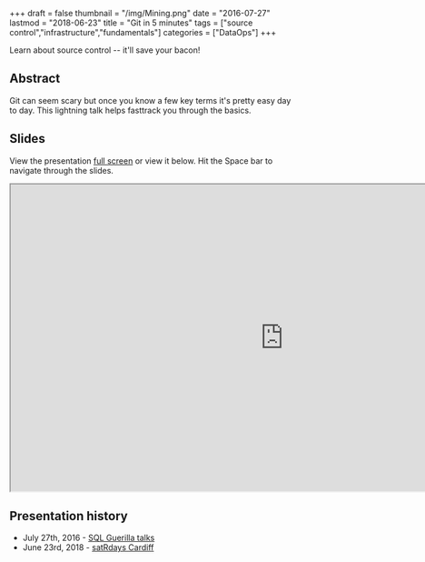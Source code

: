 +++
draft = false
thumbnail = "/img/Mining.png"
date = "2016-07-27"
lastmod = "2018-06-23"
title = "Git in 5 minutes"
tags = ["source control","infrastructure","fundamentals"]
categories = ["DataOps"]
+++

Learn about source control -- it'll save your bacon!

## Abstract
Git can seem scary but once you know a few key terms it's pretty easy day to day. This lightning talk helps fasttrack you through the basics.

## Slides
View the presentation [full screen](https://itsalocke.com/slides/gitin5.html) or view it below. Hit the Space bar to navigate through the slides.

<iframe src="https://itsalocke.com/slides/gitin5.html" width="960" height="540"></iframe>



## Presentation history
- July 27th, 2016 - [SQL Guerilla talks](https://www.sqlrelay.co.uk/event/guerrilla-talks-lightning-talks-2/)
- June 23rd, 2018 - [satRdays Cardiff](https://cardiff2018.satrdays.org)
